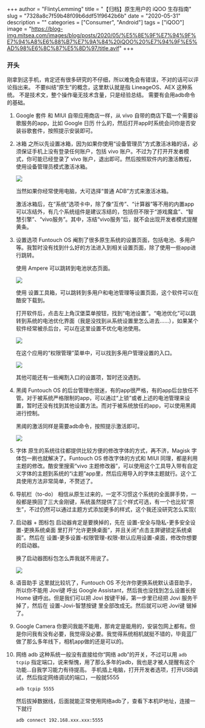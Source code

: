 +++
author = "FlintyLemming"
title = "【归档】原生用户的 iQOO 生存指南"
slug = "7328a8c7f59b48f09b6ddf51f9642b6b"
date = "2020-05-31"
description = ""
categories = ["Consumer", "Android"]
tags = ["iQOO"]
image = "https://blog-img.mitsea.com/images/blog/posts/2020/05/%E5%8E%9F%E7%94%9F%E7%94%A8%E6%88%B7%E7%9A%84%20iQOO%20%E7%94%9F%E5%AD%98%E6%8C%87%E5%8D%97/title.avif"
+++

### 开头

刚拿到这手机，肯定还有很多研究的不仔细，所以难免会有错误，不对的话可以评论指出来。
不要纠结“原生”的概念，这里默认就是指 LineageOS、AEX 这种系统。
不是技术文，整个操作毫无技术含量，只是经验总结。
需要有会用adb命令的基础。

1. Google 套件
和 MIUI 自带应用商店一样，从 vivo 自带的商店下载一个需要谷歌服务的app，比如 Google 日历 什么的，然后打开app时系统会问你是否安装谷歌套件，按照提示安装即可。
2. 冰箱
之所以先设置冰箱，因为如果你使用“设备管理员”方式激活冰箱的话，必须保证手机上没有登录任何账户，包括 vivo 账户。不过为了打开开发者模式，你可能已经登录了 vivo 账户，退出即可。然后按照软件内的激活教程，使用设备管理员模式激活冰箱。
    
    ![](https://blog-img.mitsea.com/images/blog/posts/2020/05/%E5%8E%9F%E7%94%9F%E7%94%A8%E6%88%B7%E7%9A%84%20iQOO%20%E7%94%9F%E5%AD%98%E6%8C%87%E5%8D%97/1.avif)
    
    当然如果你经常使用电脑，大可选择“普通 ADB”方式来激活冰箱。
    
    激活冰箱后，在“系统”选项卡中，除了像“互传”、“计算器”等不用的内置app可以冻结外，有几个系统组件是建议冻结的，包括但不限于“游戏魔盒”、“智慧引擎”、“vivo服务”。其中，冻结“vivo服务”后，就不会出现开发者模式提醒黄条。
    
3. 设置选项
Funtouch OS 阉割了很多原生系统的设置页面，包括电池、多用户等。我暂时没有找到什么好的方法进入到相关设置页面，除了使用一些app进行跳转。
    
    使用 Ampere 可以跳转到电池状态页面。
    
    ![](https://blog-img.mitsea.com/images/blog/posts/2020/05/%E5%8E%9F%E7%94%9F%E7%94%A8%E6%88%B7%E7%9A%84%20iQOO%20%E7%94%9F%E5%AD%98%E6%8C%87%E5%8D%97/2.avif)
    
    使用 设置工具箱，可以跳转到多用户和电池管理等设置页面，这个软件可以在酷安下载到。
    
    打开软件后，点击左上角汉堡菜单按钮，找到“电池设置”。“电池优化”可以跳转到系统的电池优化界面（我是没找到从系统设置里怎么进去……），如果某个软件经常被杀后台，可以在这里设置不优化电池使用。
    
    ![](https://blog-img.mitsea.com/images/blog/posts/2020/05/%E5%8E%9F%E7%94%9F%E7%94%A8%E6%88%B7%E7%9A%84%20iQOO%20%E7%94%9F%E5%AD%98%E6%8C%87%E5%8D%97/3.avif)
    
    在这个应用的“权限管理”菜单中，可以找到多用户管理设置的入口。
    
    ![](https://blog-img.mitsea.com/images/blog/posts/2020/05/%E5%8E%9F%E7%94%9F%E7%94%A8%E6%88%B7%E7%9A%84%20iQOO%20%E7%94%9F%E5%AD%98%E6%8C%87%E5%8D%97/4.avif)
    
    其他可能还有一些阉割入口的设置项，暂时还没遇到。
    
4. 黑阈
Funtouch OS 的后台管理也很迷，有的app很严格，有的app后台放任不管。对于被系统严格限制的app，可以通过“上锁”或者上述的电池管理来设置，暂时还没有找到其他设置方法。而对于被系统放任的app，可以使用黑阈进行控制。
    
    黑阈的激活同样是需要adb命令，按照提示激活即可。
    
    ![](https://blog-img.mitsea.com/images/blog/posts/2020/05/%E5%8E%9F%E7%94%9F%E7%94%A8%E6%88%B7%E7%9A%84%20iQOO%20%E7%94%9F%E5%AD%98%E6%8C%87%E5%8D%97/5.avif)
    
5. 字体
原生的系统往往都提供比较方便的修改字体的方式，再不济，Magisk 字体包一刷也就解决了。Funtouch OS 修改字体的方式和 MIUI 同理，都是利用主题的修改。酷安里搜索“vivo 主题修改器”，可以使用这个工具导入带有自定义字体的主题到系统的“i主题”app里，然后应用导入的字体主题就行。这个工具使用方法非常简单，不赘述了。
6. 导航栏（to-do）
相信从原生过来的，一定不习惯这个系统的全面屏手势，一般都是换回了三大金刚键，系统虽然提供了三个样式可选，有一个也比较“原生”，不过仍然可以通过主题方式添加更多的样式，这个我还没研究怎么实现(
7. 启动器 + 图标包
启动器肯定是要换掉的，先在 设置-安全与隐私-更多安全设置-更换系统桌面 里打开“允许更换桌面”，并且关闭“点击主屏键锁定系统桌面”。然后在 设置-更多设置-权限管理-权限-默认应用设置-桌面，修改你想要的启动器。
    
    换了启动器图标包怎么弄我就不用说了。
    
    ![](https://blog-img.mitsea.com/images/blog/posts/2020/05/%E5%8E%9F%E7%94%9F%E7%94%A8%E6%88%B7%E7%9A%84%20iQOO%20%E7%94%9F%E5%AD%98%E6%8C%87%E5%8D%97/6.avif)
    
8. 语音助手
这里就比较坑了，Funtouch OS 不允许你更换系统默认语音助手，所以你不能用 Jovi键 呼出 Google Assistant，然后我也没找到怎么设置长按 Home 键呼出。但是我们可以把 Jovi 按键干掉，第一步里已经把 Jovi 服务干掉了，然后在 设置-Jovi-智慧按键 里全部改成无。然后就可以吧 Jovi键 锯掉了。
9. Google Camera
你要问我能不能用，那肯定是能用的，安装包网上都有。但是你问我有没有必要，我觉得没必要。我觉得系统相机就挺不错的，毕竟蓝厂做了那么多年线下，相机app做的还是可以的。
10. 网络 adb
这种系统一般没有直接给你“网络 adb”的开关，不过可以用 `adb tcpip` 指定端口，说来惭愧，用了那么多年的adb，我也是才被人提醒有这个功能…自我学习能力有待提高。
手机插上电脑，打开开发者选项，打开USB调试，然后指定网络调试的端口，一般就5555
    
    ```
    adb tcpip 5555
    
    ```
    
    然后拔掉数据线，后面就能正常使用网络adb了，查看下本机IP地址，连接一下就行
    
    ```
    adb connect 192.168.xxx.xxx:5555
    
    ```